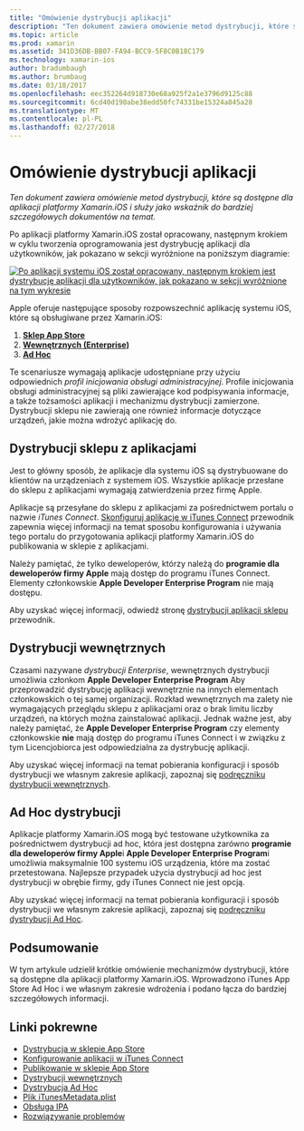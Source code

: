 ```yaml
---
title: "Omówienie dystrybucji aplikacji"
description: "Ten dokument zawiera omówienie metod dystrybucji, które są dostępne dla aplikacji platformy Xamarin.iOS i służy jako wskaźnik do bardziej szczegółowych dokumentów na temat."
ms.topic: article
ms.prod: xamarin
ms.assetid: 341D36DB-BB07-FA94-BCC9-5F8C0B18C179
ms.technology: xamarin-ios
author: bradumbaugh
ms.author: brumbaug
ms.date: 03/18/2017
ms.openlocfilehash: eec352264d918730e68a925f2a1e3796d9125c88
ms.sourcegitcommit: 6cd40d190abe38edd50fc74331be15324a845a28
ms.translationtype: MT
ms.contentlocale: pl-PL
ms.lasthandoff: 02/27/2018
---
```

# <a name="app-distribution-overview"></a>Omówienie dystrybucji aplikacji

_Ten dokument zawiera omówienie metod dystrybucji, które są dostępne dla aplikacji platformy Xamarin.iOS i służy jako wskaźnik do bardziej szczegółowych dokumentów na temat._

Po aplikacji platformy Xamarin.iOS został opracowany, następnym krokiem w cyklu tworzenia oprogramowania jest dystrybucję aplikacji dla użytkowników, jak pokazano w sekcji wyróżnione na poniższym diagramie:


[![](images/publishingdiagram.png "Po aplikacji systemu iOS został opracowany, następnym krokiem jest dystrybucję aplikacji dla użytkowników, jak pokazano w sekcji wyróżnione na tym wykresie")](images/publishingdiagram.png)


Apple oferuje następujące sposoby rozpowszechnić aplikację systemu iOS, które są obsługiwane przez Xamarin.iOS:

1. [**Sklep App Store**](#App_Store_Distribution)
2. [**Wewnętrznych (Enterprise)**](#In-House_Distribution)
2. [**Ad Hoc**](#Ad_Hoc_Distribution)

Te scenariusze wymagają aplikacje udostępniane przy użyciu odpowiednich *profil inicjowania obsługi administracyjnej*. Profile inicjowania obsługi administracyjnej są pliki zawierające kod podpisywania informacje, a także tożsamości aplikacji i mechanizmu dystrybucji zamierzone. Dystrybucji sklepu nie zawierają one również informacje dotyczące urządzeń, jakie można wdrożyć aplikację do.

## <a name="app-store-distribution"></a>Dystrybucji sklepu z aplikacjami

Jest to główny sposób, że aplikacje dla systemu iOS są dystrybuowane do klientów na urządzeniach z systemem iOS. Wszystkie aplikacje przesłane do sklepu z aplikacjami wymagają zatwierdzenia przez firmę Apple.

Aplikacje są przesyłane do sklepu z aplikacjami za pośrednictwem portalu o nazwie *iTunes Connect*. [Skonfiguruj aplikację w iTunes Connect](~/ios/deploy-test/app-distribution/app-store-distribution/itunesconnect.md) przewodnik zapewnia więcej informacji na temat sposobu konfigurowania i używania tego portalu do przygotowania aplikacji platformy Xamarin.iOS do publikowania w sklepie z aplikacjami.

Należy pamiętać, że tylko deweloperów, którzy należą do **programie dla deweloperów firmy Apple** mają dostęp do programu iTunes Connect. Elementy członkowskie **Apple Developer Enterprise Program** nie mają dostępu.

Aby uzyskać więcej informacji, odwiedź stronę [dystrybucji aplikacji sklepu](~/ios/deploy-test/app-distribution/app-store-distribution/index.md) przewodnik.

## <a name="in-house-distribution"></a>Dystrybucji wewnętrznych

Czasami nazywane *dystrybucji Enterprise*, wewnętrznych dystrybucji umożliwia członkom **Apple Developer Enterprise Program** Aby przeprowadzić dystrybucję aplikacji wewnętrznie na innych elementach członkowskich o tej samej organizacji. Rozkład wewnętrznych ma zalety nie wymagających przeglądu sklepu z aplikacjami oraz o brak limitu liczby urządzeń, na których można zainstalować aplikacji. Jednak ważne jest, aby należy pamiętać, że **Apple Developer Enterprise Program** czy elementy członkowskie **nie** mają dostęp do programu iTunes Connect i w związku z tym Licencjobiorca jest odpowiedzialna za dystrybucję aplikacji.

Aby uzyskać więcej informacji na temat pobierania konfiguracji i sposób dystrybucji we własnym zakresie aplikacji, zapoznaj się [podręczniku dystrybucji wewnętrznych](~/ios/deploy-test/app-distribution/in-house-distribution.md).


## <a name="ad-hoc-distribution"></a>Ad Hoc dystrybucji

Aplikacje platformy Xamarin.iOS mogą być testowane użytkownika za pośrednictwem dystrybucji ad hoc, która jest dostępna zarówno **programie dla deweloperów firmy Apple**i **Apple Developer Enterprise Program**i umożliwia maksymalnie 100 systemu iOS urządzenia, które ma zostać przetestowana. Najlepsze przypadek użycia dystrybucji ad hoc jest dystrybucji w obrębie firmy, gdy iTunes Connect nie jest opcją.

Aby uzyskać więcej informacji na temat pobierania konfiguracji i sposób dystrybucji we własnym zakresie aplikacji, zapoznaj się [podręczniku dystrybucji Ad Hoc](~/ios/deploy-test/app-distribution/ad-hoc-distribution.md).

## <a name="summary"></a>Podsumowanie

W tym artykule udzielił krótkie omówienie mechanizmów dystrybucji, które są dostępne dla aplikacji platformy Xamarin.iOS. Wprowadzono iTunes App Store Ad Hoc i we własnym zakresie wdrożenia i podano łącza do bardziej szczegółowych informacji.

## <a name="related-links"></a>Linki pokrewne

- [Dystrybucja w sklepie App Store](~/ios/deploy-test/app-distribution/app-store-distribution/index.md)
- [Konfigurowanie aplikacji w iTunes Connect](~/ios/deploy-test/app-distribution/app-store-distribution/itunesconnect.md)
- [Publikowanie w sklepie App Store](~/ios/deploy-test/app-distribution/app-store-distribution/publishing-to-the-app-store.md)
- [Dystrybucji wewnętrznych](~/ios/deploy-test/app-distribution/in-house-distribution.md)
- [Dystrybucja Ad Hoc](~/ios/deploy-test/app-distribution/ad-hoc-distribution.md)
- [Plik iTunesMetadata.plist](~/ios/deploy-test/app-distribution/itunesmetadata.md)
- [Obsługa IPA](~/ios/deploy-test/app-distribution/ipa-support.md)
- [Rozwiązywanie problemów](~/ios/deploy-test/troubleshooting.md)
